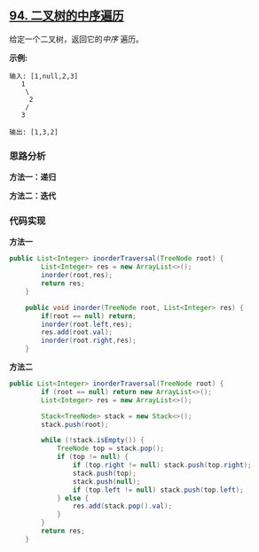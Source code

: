 ## [94. 二叉树的中序遍历](https://leetcode-cn.com/problems/binary-tree-inorder-traversal/)

给定一个二叉树，返回它的*中序* 遍历。

**示例:**

```
输入: [1,null,2,3]
   1
    \
     2
    /
   3

输出: [1,3,2]
```

### 思路分析

**方法一：递归**

**方法二：迭代**

### 代码实现

**方法一**

```java
public List<Integer> inorderTraversal(TreeNode root) {
        List<Integer> res = new ArrayList<>();
        inorder(root,res);
        return res;
    }

    public void inorder(TreeNode root, List<Integer> res) {
        if(root == null) return;
        inorder(root.left,res);
        res.add(root.val);
        inorder(root.right,res);
    }
```

**方法二**

```java
public List<Integer> inorderTraversal(TreeNode root) {
        if (root == null) return new ArrayList<>();
        List<Integer> res = new ArrayList<>();

        Stack<TreeNode> stack = new Stack<>();
        stack.push(root);

        while (!stack.isEmpty()) {
            TreeNode top = stack.pop();
            if (top != null) {
                if (top.right != null) stack.push(top.right);
                stack.push(top);
                stack.push(null);
                if (top.left != null) stack.push(top.left);
            } else {
                res.add(stack.pop().val);
            }
        }
        return res;
    }
```

